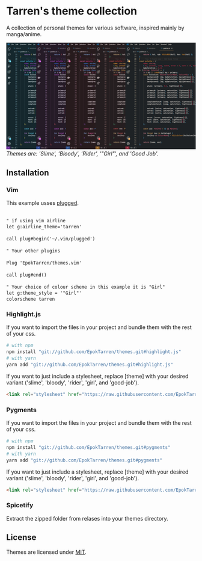 # Tarren's theme collection

A collection of personal themes for various software, inspired mainly by manga/anime.

![preview](assets/preview.png)
_Themes are: 'Slime', 'Bloody', 'Rider', '"Girl"', and 'Good Job'._

## Installation

### Vim

This example usses [plugged](https://github.com/junegunn/vim-plug).

```vim

" if using vim airline
let g:airline_theme='tarren'

call plug#begin('~/.vim/plugged')

" Your other plugins

Plug 'EpokTarren/themes.vim'

call plug#end()

" Your choice of colour scheme in this example it is "Girl"
let g:theme_style = '"Girl"'
colorscheme tarren
```

### Highlight.js

If you want to import the files in your project and bundle them with the rest of your css.

```sh
# with npm
npm install "git://github.com/EpokTarren/themes.git#highlight.js"
# with yarn
yarn add "git://github.com/EpokTarren/themes.git#highlight.js"
```

If you want to just include a stylesheet, replace \[theme] with your desired variant ('slime', 'bloody', 'rider', 'girl', and 'good-job').

```html
<link rel="stylesheet" href="https://raw.githubusercontent.com/EpokTarren/themes/highlight.js/dist/[theme]-min.css" />
```

### Pygments

If you want to import the files in your project and bundle them with the rest of your css.

```sh
# with npm
npm install "git://github.com/EpokTarren/themes.git#pygments"
# with yarn
yarn add "git://github.com/EpokTarren/themes.git#pygments"
```

If you want to just include a stylesheet, replace \[theme] with your desired variant ('slime', 'bloody', 'rider', 'girl', and 'good-job').

```html
<link rel="stylesheet" href="https://raw.githubusercontent.com/EpokTarren/themes/pygments/dist/[theme]-min.css" />
```

### Spicetify

Extract the zipped folder from relases into your themes directory.

## License

Themes are licensed under [MIT](./LICENSE).
